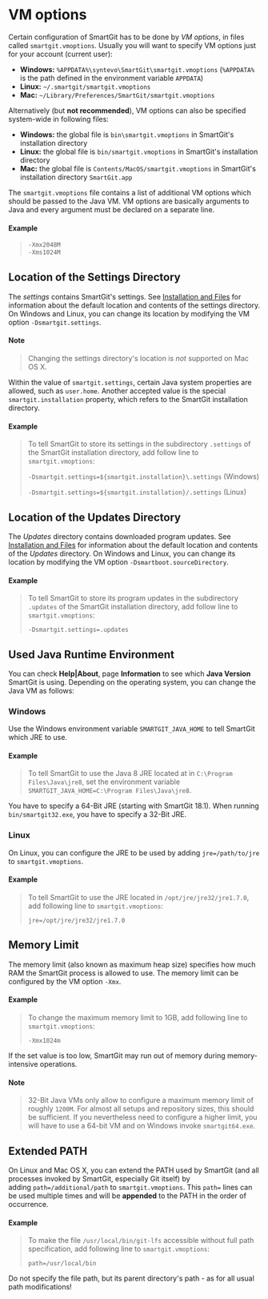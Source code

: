 # VM options

Certain configuration of SmartGit has to be done by *VM options*, in
files called `smartgit.vmoptions`. Usually you will want to specify VM
options just for your account (current user):

-   **Windows:** `%APPDATA%\syntevo\SmartGit\smartgit.vmoptions`
    (`%APPDATA%` is the path defined in the environment variable
    `APPDATA`)
-   **Linux:** `~/.smartgit/smartgit.vmoptions`
-   **Mac:** `~/Library/Preferences/SmartGit/smartgit.vmoptions`

Alternatively (but **not recommended**), VM options can also be
specified system-wide in following files:

-   **Windows:** the global file is `bin\smartgit.vmoptions` in
    SmartGit's installation directory
-   **Linux:** the global file is `bin/smartgit.vmoptions` in SmartGit's
    installation directory
-   **Mac:** the global file is `Contents/MacOS/smartgit.vmoptions` in
    SmartGit's installation directory `SmartGit.app`

The `smartgit.vmoptions` file contains a list of additional VM options
which should be passed to the Java VM. VM options are basically
arguments to Java and every argument must be declared on a separate
line.



#### Example
>
>
>
>
>
>``` java
>-Xmx2048M
>-Xms1024M
>```
>
>
>
>

## Location of the Settings Directory

The *settings* contains SmartGit's settings. See [Installation and Files](Installation-and-Files.md#InstallationandFiles-installation)
for information about the default location and contents of the settings
directory. On Windows and Linux, you can change its location by
modifying the VM option `-Dsmartgit.settings`.


#### Note
>
>
>Changing the settings directory's location is *not* supported on Mac OS
>X.
>
>

Within the value of `smartgit.settings`, certain Java system properties
are allowed, such as `user.home`. Another accepted value is the special
`smartgit.installation` property, which refers to the SmartGit
installation directory.



#### Example
>
>
>
>To tell SmartGit to store its settings in the subdirectory `.settings`
>of the SmartGit installation directory, add follow line to
>`smartgit.vmoptions`:
>
>`-Dsmartgit.settings=${smartgit.installation}\.settings` (Windows)
>
>`-Dsmartgit.settings=${smartgit.installation}/.settings` (Linux)
>
>

## Location of the Updates Directory

The *Updates* directory contains downloaded program updates. See
[Installation and Files](Installation-and-Files.md#InstallationandFiles-installation)
for information about the default location and contents of the *Updates*
directory. On Windows and Linux, you can change its location by
modifying the VM option `-Dsmartboot.sourceDirectory`.



#### Example
>
>
>
>To tell SmartGit to store its program updates in the subdirectory
>`.updates` of the SmartGit installation directory, add follow line to
>`smartgit.vmoptions`:
>
>`-Dsmartgit.settings=.updates`
>
>

## Used Java Runtime Environment

You can check **Help\|About**, page **Information** to see which **Java
Version** SmartGit is using. Depending on the operating system, you can
change the Java VM as follows:

### Windows

Use the Windows environment variable `SMARTGIT_JAVA_HOME` to tell
SmartGit which JRE to use.



#### Example
>
>
>
>To tell SmartGit to use the Java 8 JRE located at in
>`C:\Program Files\Java\jre8`, set the environment variable
>`SMARTGIT_JAVA_HOME=C:\Program Files\Java\jre8`.
>
>



You have to specify a 64-Bit JRE (starting with SmartGit 18.1). When
running `bin/smartgit32.exe`, you have to specify a 32-Bit JRE.



### Linux

On Linux, you can configure the JRE to be used by adding
`jre=/path/to/jre` to `smartgit.vmoptions`.



#### Example
>
>
>
>To tell SmartGit to use the JRE located in `/opt/jre/jre32/jre1.7.0`,
>add following line to `smartgit.vmoptions`:
>
>`jre=/opt/jre/jre32/jre1.7.0`
>
>

## Memory Limit

The memory limit (also known as maximum heap size) specifies how much
RAM the SmartGit process is allowed to use. The memory limit can be
configured by the VM option `-Xmx`.



#### Example
>
>
>
>To change the maximum memory limit to 1GB, add following line to
>`smartgit.vmoptions`:
>
>`-Xmx1024m`
>
>

If the set value is too low, SmartGit may run out of memory during
memory-intensive operations.


#### Note
>
>
>32-Bit Java VMs only allow to configure a maximum memory limit of
>roughly `1200M`. For almost all setups and repository sizes, this should
>be sufficient. If you nevertheless need to configure a higher limit, you
>will have to use a 64-bit VM and on Windows invoke `smartgit64.exe`.
>
>

## Extended PATH

On Linux and Mac OS X, you can extend the PATH used by SmartGit (and all
processes invoked by SmartGit, especially Git itself) by
adding `path=/additional/path` to `smartgit.vmoptions`. This `path=`
lines can be used multiple times and will be **appended** to the PATH in
the order of occurrence.



#### Example
>
>
>
>To make the file `/usr/local/bin/git-lfs` accessible without full path
>specification, add following line to `smartgit.vmoptions`:
>
>`path=/usr/local/bin`
>
>



Do not specify the file path, but its parent directory's path - as for
all usual path modifications!


